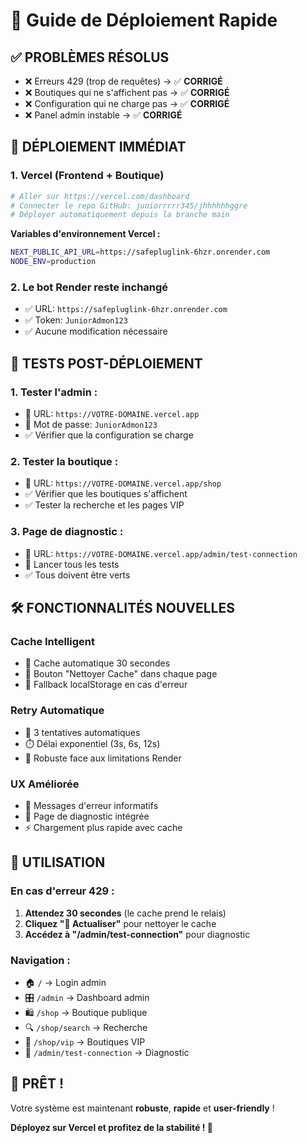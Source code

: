 # 🚀 Guide de Déploiement Rapide

## ✅ **PROBLÈMES RÉSOLUS**
- ❌ Erreurs 429 (trop de requêtes) → ✅ **CORRIGÉ**
- ❌ Boutiques qui ne s'affichent pas → ✅ **CORRIGÉ**  
- ❌ Configuration qui ne charge pas → ✅ **CORRIGÉ**
- ❌ Panel admin instable → ✅ **CORRIGÉ**

## 🔄 **DÉPLOIEMENT IMMÉDIAT**

### **1. Vercel (Frontend + Boutique)**
```bash
# Aller sur https://vercel.com/dashboard
# Connecter le repo GitHub: juniorrrrr345/jhhhhhhggre
# Déployer automatiquement depuis la branche main
```

**Variables d'environnement Vercel :**
```bash
NEXT_PUBLIC_API_URL=https://safepluglink-6hzr.onrender.com
NODE_ENV=production
```

### **2. Le bot Render reste inchangé**
- ✅ URL: `https://safepluglink-6hzr.onrender.com`
- ✅ Token: `JuniorAdmon123` 
- ✅ Aucune modification nécessaire

## 🎯 **TESTS POST-DÉPLOIEMENT**

### **1. Tester l'admin :**
- 🔗 URL: `https://VOTRE-DOMAINE.vercel.app`
- 🔑 Mot de passe: `JuniorAdmon123`
- ✅ Vérifier que la configuration se charge

### **2. Tester la boutique :**
- 🔗 URL: `https://VOTRE-DOMAINE.vercel.app/shop`
- ✅ Vérifier que les boutiques s'affichent
- ✅ Tester la recherche et les pages VIP

### **3. Page de diagnostic :**
- 🔗 URL: `https://VOTRE-DOMAINE.vercel.app/admin/test-connection`
- 🔧 Lancer tous les tests
- ✅ Tous doivent être verts

## 🛠️ **FONCTIONNALITÉS NOUVELLES**

### **Cache Intelligent**
- 💾 Cache automatique 30 secondes
- 🧹 Bouton "Nettoyer Cache" dans chaque page
- 🔄 Fallback localStorage en cas d'erreur

### **Retry Automatique**
- 🔄 3 tentatives automatiques
- ⏱️ Délai exponentiel (3s, 6s, 12s)
- 💪 Robuste face aux limitations Render

### **UX Améliorée**
- 🎯 Messages d'erreur informatifs
- 🔧 Page de diagnostic intégrée
- ⚡ Chargement plus rapide avec cache

## 📱 **UTILISATION**

### **En cas d'erreur 429 :**
1. **Attendez 30 secondes** (le cache prend le relais)
2. **Cliquez "🔄 Actualiser"** pour nettoyer le cache  
3. **Accédez à "/admin/test-connection"** pour diagnostic

### **Navigation :**
- 🏠 `/` → Login admin
- 🎛️ `/admin` → Dashboard admin  
- 🛍️ `/shop` → Boutique publique
- 🔍 `/shop/search` → Recherche
- 👑 `/shop/vip` → Boutiques VIP
- 🔧 `/admin/test-connection` → Diagnostic

## 🎉 **PRÊT !**

Votre système est maintenant **robuste**, **rapide** et **user-friendly** !

**Déployez sur Vercel et profitez de la stabilité ! 🚀**
